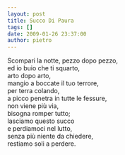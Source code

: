 ```yaml
---
layout: post
title: Succo Di Paura
tags: []
date: 2009-01-26 23:37:00
author: pietro
---
```

Scompari la notte, pezzo dopo pezzo,<br/>ed io buio che ti squarto,<br/>arto dopo arto,<br/>mangio a boccate il tuo terrore,<br/>per terra colando,<br/>a picco penetra in tutte le fessure,<br/>non viene più via,<br/>bisogna romper tutto;<br/>lasciamo questo succo<br/>e perdiamoci nel lutto,<br/>senza più niente da chiedere,<br/>restiamo soli a perdere.
